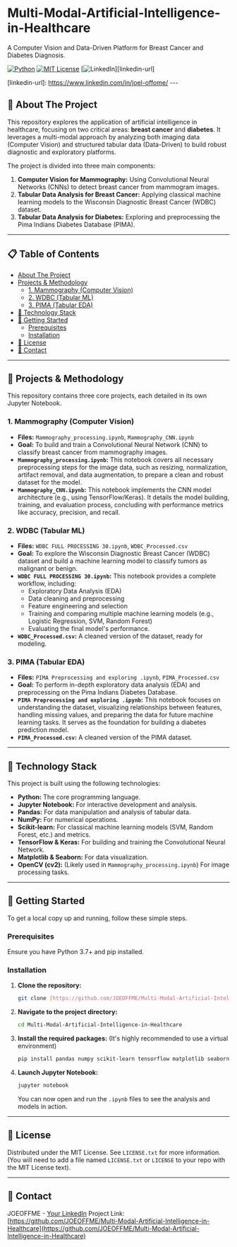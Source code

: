 # Multi-Modal-Artificial-Intelligence-in-Healthcare

A Computer Vision and Data-Driven Platform for Breast Cancer and Diabetes Diagnosis.

[![Python][python-shield]](#)
[![MIT License][license-shield]][license-url]
[![LinkedIn][linkedin-shield]][linkedin-url]

[python-shield]: https://img.shields.io/badge/Python-3.9+-blue?logo=python&logoColor=white
[license-shield]: https://img.shields.io/github/license/JOEOFFME/Multi-Modal-Artificial-Intelligence-in-Healthcare?style=flat
[license-url]: https://github.com/JOEOFFME/Multi-Modal-Artificial-Intelligence-in-Healthcare/blob/main/LICENSE
[linkedin-shield]: https://img.shields.io/badge/LinkedIn-Contact-blue?style=flat&logo=linkedin
[linkedin-url]: https://www.linkedin.com/in/joel-offome/ ---

## 🚀 About The Project

This repository explores the application of artificial intelligence in healthcare, focusing on two critical areas: **breast cancer** and **diabetes**. It leverages a multi-modal approach by analyzing both imaging data (Computer Vision) and structured tabular data (Data-Driven) to build robust diagnostic and exploratory platforms.

The project is divided into three main components:
1.  **Computer Vision for Mammography:** Using Convolutional Neural Networks (CNNs) to detect breast cancer from mammogram images.
2.  **Tabular Data Analysis for Breast Cancer:** Applying classical machine learning models to the Wisconsin Diagnostic Breast Cancer (WDBC) dataset.
3.  **Tabular Data Analysis for Diabetes:** Exploring and preprocessing the Pima Indians Diabetes Database (PIMA).

---

## 📋 Table of Contents

- [About The Project](#-about-the-project)
- [Projects & Methodology](#-projects--methodology)
  - [1. Mammography (Computer Vision)](#1-mammography-computer-vision)
  - [2. WDBC (Tabular ML)](#2-wdbc-tabular-ml)
  - [3. PIMA (Tabular EDA)](#3-pima-tabular-eda)
- [🔧 Technology Stack](#-technology-stack)
- [🏁 Getting Started](#-getting-started)
  - [Prerequisites](#prerequisites)
  - [Installation](#installation)
- [📄 License](#-license)
- [📧 Contact](#-contact)

---

## 🔬 Projects & Methodology

This repository contains three core projects, each detailed in its own Jupyter Notebook.

### 1. Mammography (Computer Vision)
- **Files:** `Mammography_processing.ipynb`, `Mammography_CNN.ipynb`
- **Goal:** To build and train a Convolutional Neural Network (CNN) to classify breast cancer from mammography images.
- **`Mammography_processing.ipynb`:** This notebook covers all necessary preprocessing steps for the image data, such as resizing, normalization, artifact removal, and data augmentation, to prepare a clean and robust dataset for the model.
- **`Mammography_CNN.ipynb`:** This notebook implements the CNN model architecture (e.g., using TensorFlow/Keras). It details the model building, training, and evaluation process, concluding with performance metrics like accuracy, precision, and recall.

### 2. WDBC (Tabular ML)
- **Files:** `WDBC FULL PROCESSING 30.ipynb`, `WDBC_Processed.csv`
- **Goal:** To explore the Wisconsin Diagnostic Breast Cancer (WDBC) dataset and build a machine learning model to classify tumors as malignant or benign.
- **`WDBC FULL PROCESSING 30.ipynb`:** This notebook provides a complete workflow, including:
    - Exploratory Data Analysis (EDA)
    - Data cleaning and preprocessing
    - Feature engineering and selection
    - Training and comparing multiple machine learning models (e.g., Logistic Regression, SVM, Random Forest)
    - Evaluating the final model's performance.
- **`WDBC_Processed.csv`:** A cleaned version of the dataset, ready for modeling.

### 3. PIMA (Tabular EDA)
- **Files:** `PIMA Preprocessing and exploring .ipynb`, `PIMA_Processed.csv`
- **Goal:** To perform in-depth exploratory data analysis (EDA) and preprocessing on the Pima Indians Diabetes Database.
- **`PIMA Preprocessing and exploring .ipynb`:** This notebook focuses on understanding the dataset, visualizing relationships between features, handling missing values, and preparing the data for future machine learning tasks. It serves as the foundation for building a diabetes prediction model.
- **`PIMA_Processed.csv`:** A cleaned version of the PIMA dataset.

---

## 🔧 Technology Stack

This project is built using the following technologies:

- **Python:** The core programming language.
- **Jupyter Notebook:** For interactive development and analysis.
- **Pandas:** For data manipulation and analysis of tabular data.
- **NumPy:** For numerical operations.
- **Scikit-learn:** For classical machine learning models (SVM, Random Forest, etc.) and metrics.
- **TensorFlow & Keras:** For building and training the Convolutional Neural Network.
- **Matplotlib & Seaborn:** For data visualization.
- **OpenCV (cv2):** (Likely used in `Mammography_processing.ipynb`) For image processing tasks.

---

## 🏁 Getting Started

To get a local copy up and running, follow these simple steps.

### Prerequisites

Ensure you have Python 3.7+ and pip installed.

### Installation

1.  **Clone the repository:**
    ```sh
    git clone [https://github.com/JOEOFFME/Multi-Modal-Artificial-Intelligence-in-Healthcare.git](https://github.com/JOEOFFME/Multi-Modal-Artificial-Intelligence-in-Healthcare.git)
    ```

2.  **Navigate to the project directory:**
    ```sh
    cd Multi-Modal-Artificial-Intelligence-in-Healthcare
    ```

3.  **Install the required packages:**
    (It's highly recommended to use a virtual environment)
    ```sh
    pip install pandas numpy scikit-learn tensorflow matplotlib seaborn jupyter opencv-python
    ```

4.  **Launch Jupyter Notebook:**
    ```sh
    jupyter notebook
    ```
    You can now open and run the `.ipynb` files to see the analysis and models in action.

---

## 📄 License

Distributed under the MIT License. See `LICENSE.txt` for more information. (You will need to add a file named `LICENSE.txt` or `LICENSE` to your repo with the MIT License text).

---

## 📧 Contact

JOEOFFME - [Your LinkedIn](https://www.linkedin.com/in/joel-offome/) Project Link: [https://github.com/JOEOFFME/Multi-Modal-Artificial-Intelligence-in-Healthcare](https://github.com/JOEOFFME/Multi-Modal-Artificial-Intelligence-in-Healthcare)
